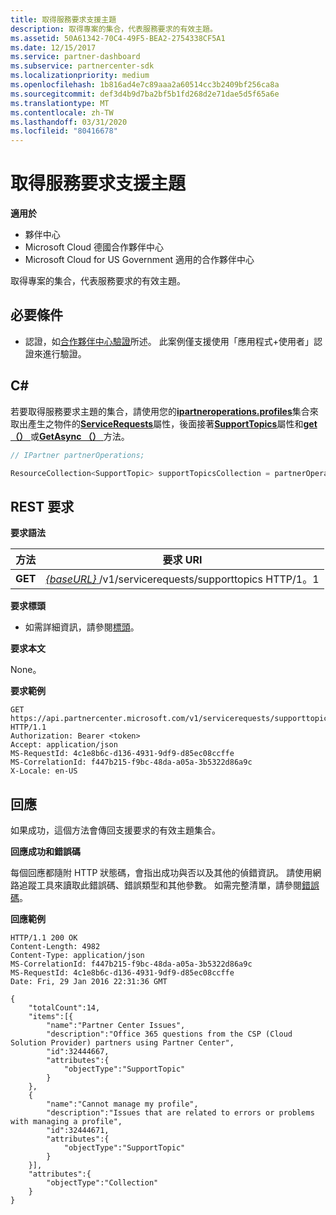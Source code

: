 ```yaml
---
title: 取得服務要求支援主題
description: 取得專案的集合，代表服務要求的有效主題。
ms.assetid: 50A61342-70C4-49F5-BEA2-2754338CF5A1
ms.date: 12/15/2017
ms.service: partner-dashboard
ms.subservice: partnercenter-sdk
ms.localizationpriority: medium
ms.openlocfilehash: 1b816ad4e7c89aaa2a60514cc3b2409bf256ca8a
ms.sourcegitcommit: def3d4b9d7ba2bf5b1fd268d2e71dae5d5f65a6e
ms.translationtype: MT
ms.contentlocale: zh-TW
ms.lasthandoff: 03/31/2020
ms.locfileid: "80416678"
---
```

# <a name="get-service-request-support-topics"></a>取得服務要求支援主題

**適用於**

- 夥伴中心
- Microsoft Cloud 德國合作夥伴中心
- Microsoft Cloud for US Government 適用的合作夥伴中心

取得專案的集合，代表服務要求的有效主題。

## <a name="span-idprerequisitesspan-idprerequisitesspan-idprerequisitesprerequisites"></a><span id="Prerequisites"/><span id="prerequisites"/><span id="PREREQUISITES"/>必要條件


- 認證，如[合作夥伴中心驗證](partner-center-authentication.md)所述。 此案例僅支援使用「應用程式+使用者」認證來進行驗證。

## <a name="span-idc_span-idc_c"></a><span id="C_"/><span id="c_"/>C#


若要取得服務要求主題的集合，請使用您的[**ipartneroperations.profiles**](https://docs.microsoft.com/dotnet/api/microsoft.store.partnercenter.ipartner)集合來取出產生之物件的[**ServiceRequests**](https://docs.microsoft.com/dotnet/api/microsoft.store.partnercenter.ipartner.servicerequests)屬性，後面接著[**SupportTopics**](https://docs.microsoft.com/dotnet/api/microsoft.store.partnercenter.servicerequests.isupporttopicscollection)屬性和[**get （）** ](https://docs.microsoft.com/dotnet/api/microsoft.store.partnercenter.servicerequests.isupporttopicscollection.get)或[**GetAsync （）** ](https://docs.microsoft.com/dotnet/api/microsoft.store.partnercenter.servicerequests.isupporttopicscollection.getasync)方法。

``` csharp
// IPartner partnerOperations;

ResourceCollection<SupportTopic> supportTopicsCollection = partnerOperations.ServiceRequests.SupportTopics.Get();
```

## <a name="span-idrest_requestspan-idrest_requestspan-idrest_requestrest-request"></a><span id="REST_Request"/><span id="rest_request"/><span id="REST_REQUEST"/>REST 要求


**要求語法**

| 方法  | 要求 URI                                                                           |
|---------|---------------------------------------------------------------------------------------|
| **GET** | [ *{baseURL}* ](partner-center-rest-urls.md)/v1/servicerequests/supporttopics HTTP/1。1 |

 

**要求標頭**

- 如需詳細資訊，請參閱[標頭](headers.md)。

**要求本文**

None。

**要求範例**

```http
GET https://api.partnercenter.microsoft.com/v1/servicerequests/supporttopics HTTP/1.1
Authorization: Bearer <token>
Accept: application/json
MS-RequestId: 4c1e8b6c-d136-4931-9df9-d85ec08ccffe
MS-CorrelationId: f447b215-f9bc-48da-a05a-3b5322d86a9c
X-Locale: en-US
```

## <a name="span-idresponsespan-idresponsespan-idresponseresponse"></a><span id="Response"/><span id="response"/><span id="RESPONSE"/>回應


如果成功，這個方法會傳回支援要求的有效主題集合。

**回應成功和錯誤碼**

每個回應都隨附 HTTP 狀態碼，會指出成功與否以及其他的偵錯資訊。 請使用網路追蹤工具來讀取此錯誤碼、錯誤類型和其他參數。 如需完整清單，請參閱[錯誤碼](error-codes.md)。

**回應範例**

```http
HTTP/1.1 200 OK
Content-Length: 4982
Content-Type: application/json
MS-CorrelationId: f447b215-f9bc-48da-a05a-3b5322d86a9c
MS-RequestId: 4c1e8b6c-d136-4931-9df9-d85ec08ccffe
Date: Fri, 29 Jan 2016 22:31:36 GMT

{
    "totalCount":14,
    "items":[{
        "name":"Partner Center Issues",
        "description":"Office 365 questions from the CSP (Cloud Solution Provider) partners using Partner Center",
        "id":32444667,
        "attributes":{
            "objectType":"SupportTopic"
        }
    },
    {
        "name":"Cannot manage my profile",
        "description":"Issues that are related to errors or problems with managing a profile",
        "id":32444671,
        "attributes":{
            "objectType":"SupportTopic"
        }
    }],
    "attributes":{
        "objectType":"Collection"
    }
}
```